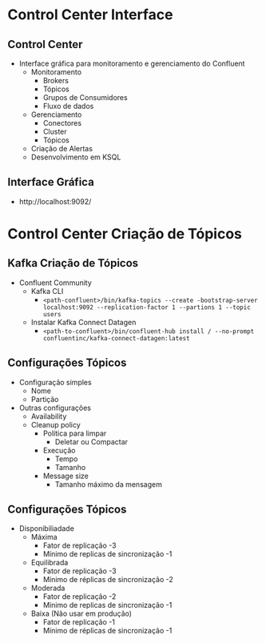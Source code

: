 # Control Center Interface

## Control Center 

- Interface gráfica para monitoramento e gerenciamento do Confluent 
  - Monitoramento  
    - Brokers 
    - Tópicos 
    - Grupos de Consumidores
    - Fluxo de dados
  - Gerenciamento 
    - Conectores 
    - Cluster 
    - Tópicos
  - Criação de Alertas 
  - Desenvolvimento em KSQL 

## Interface Gráfica 

- http://localhost:9092/

# Control Center Criação de Tópicos 

## Kafka Criação de Tópicos 

- Confluent Community 
  - Kafka CLI 
    - ```<path-confluent>/bin/kafka-topics --create -bootstrap-server localhost:9092 --replication-factor 1 --partions 1 --topic users```
  - Instalar Kafka Connect Datagen
    - ```<path-to-confluent>/bin/confluent-hub install / --no-prompt confluentinc/kafka-connect-datagen:latest```

## Configurações Tópicos  

- Configuração simples
  - Nome 
  - Partição
- Outras configurações 
  - Availability
  - Cleanup policy
    - Política para limpar
      - Deletar ou Compactar
    - Execução
      - Tempo 
      - Tamanho
    - Message size
      - Tamanho máximo da mensagem

## Configurações Tópicos 

- Disponibiliadade
  - Máxima
    - Fator de replicação -3
    - Mínimo de replicas de sincronização -1
  - Equilibrada 
    - Fator de replicação -3 
    - Mínimo de réplicas de sincronização -2
  - Moderada
    - Fator de replicação -2
    - Mínimo de replicas de sincronização -1
  - Baixa (Não usar em produção)
    - Fator de replicação -1
    - Mínimo de réplicas de sincronização -1 

